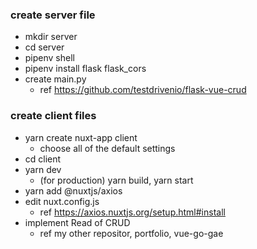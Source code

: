 ### create server file

- mkdir server
- cd server
- pipenv shell
- pipenv install flask flask_cors
- create main.py
  - ref https://github.com/testdrivenio/flask-vue-crud

### create client files

- yarn create nuxt-app client
  - choose all of the default settings
- cd client
- yarn dev
  - (for production) yarn build, yarn start
- yarn add @nuxtjs/axios
- edit nuxt.config.js
  - ref https://axios.nuxtjs.org/setup.html#install
- implement Read of CRUD
  - ref my other repositor, portfolio, vue-go-gae
